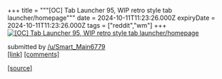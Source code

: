 +++
title = """[OC] Tab Launcher 95, WIP retro style tab launcher/homepage"""
date = 2024-10-11T11:23:26.000Z
expiryDate = 2024-10-11T11:23:26.000Z
tags = ["reddit","wm"]
+++
[![[OC] Tab Launcher 95, WIP retro style tab launcher/homepage](https://external-preview.redd.it/NDYxazBucjczNHVkMSM3irURWehM_F1vo211fKobHdxh_hCcWhfTe6hmNEnx.png?width=640&crop=smart&auto=webp&s=f515e5723b8f6c667520d5bc25bef5ca23c17d0a "[OC] Tab Launcher 95, WIP retro style tab launcher/homepage")](https://www.reddit.com/r/unixporn/comments/1g17gt2/oc_tab_launcher_95_wip_retro_style_tab/)

submitted by [/u/Smart\_Main6779](https://www.reddit.com/user/Smart_Main6779)  
[\[link\]](https://v.redd.it/pj1otxn734ud1) [\[comments\]](https://www.reddit.com/r/unixporn/comments/1g17gt2/oc_tab_launcher_95_wip_retro_style_tab/)

[[source]](https://www.reddit.com/r/unixporn/comments/1g17gt2/oc_tab_launcher_95_wip_retro_style_tab/)

